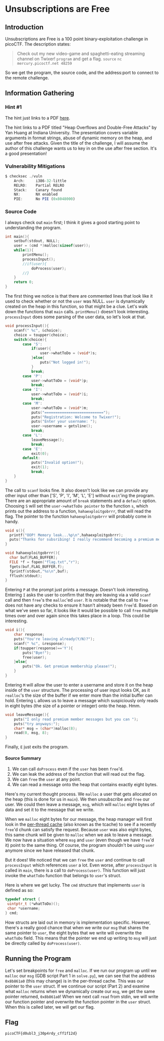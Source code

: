 # Unsubscriptions are Free

## Introduction

Unsubscriptions are Free is a 100 point binary-exploitation challenge in
picoCTF. The description states:

> Check out my new video-game and spaghetti-eating streaming channel on Twixer!
> `program` and get a flag. `source` `nc mercury.picoctf.net 48259`

So we get the program, the source code, and the address:port to connect to the
remote challenge.

## Information Gathering

### Hint #1

The hint just links to a PDF [here][indiana.edu].

[indiana.edu]:
http://homes.sice.indiana.edu/yh33/Teaching/I433-2016/lec13-HeapAttacks.pdf

The hint links to a PDF titled "Heap Overflows and Double-Free Attacks" by Yan
Huang at Indiana University. The presentation covers variable arguments in
format strings, abuse of dynamic memory on the heap, and use after free
attacks. Given the title of the challenge, I will assume the author of this
challenge wants us to key in on the use after free section. It's a good
presentation!

### Vulnerability Mitigations

```javascript
$ checksec ./vuln
    Arch:     i386-32-little
    RELRO:    Partial RELRO
    Stack:    Canary found
    NX:       NX enabled
    PIE:      No PIE (0x8048000)
```

### Source Code

I always check out `main` first; I think it gives a good starting point to
understanding the program.

```c
int main(){
    setbuf(stdout, NULL);
    user = (cmd *)malloc(sizeof(user));
    while(1){
        printMenu();
        processInput();
        //if(user){
            doProcess(user);
        //}
    }
    return 0;
}
```

The first thing we notice is that there are commented lines that look like it
used to check whether or not the `user` was NULL. `user` is dynamically created
on the heap in this function, so that might be a clue. Let's walk down the
functions that `main` calls. `printMenu()` doesn't look interesting.
`processInput` does some parsing of the user data, so let's look at that.

```c
void processInput(){
    scanf(" %c", &choice);
    choice = toupper(choice);
    switch(choice){
        case 'S':
            if(user){
                user->whatToDo = (void*)s;
            }else{
                puts("Not logged in!");
            }
            break;
        case 'P':
            user->whatToDo = (void*)p;
            break;
        case 'I':
            user->whatToDo = (void*)i;
            break;
        case 'M':
            user->whatToDo = (void*)m;
            puts("===========================");
            puts("Registration: Welcome to Twixer!");
            puts("Enter your username: ");
            user->username = getsline();
            break;
        case 'L':
            leaveMessage();
            break;
        case 'E':
            exit(0);
        default:
            puts("Invalid option!");
            exit(1);
            break;
    }
}
```

The call to `scanf` looks fine. It also doesn't look like we can provide any
other input other than ['S', 'P', 'I', 'M', 'L', 'E'] without `exit`'ing the
program. There are an appropriate amount of `break` statements and a `default`
option. Choosing `S` will set the `user->whatToDo pointer` to the function `s`,
which prints out the address to a function, `hahaexploitgobrrr`, that will read
the flag. The pointer to the function `hahaexploitgobrrr` will probably come in
handy.

```c
void s(){
  printf("OOP! Memory leak...%p\n",hahaexploitgobrrr);
  puts("Thanks for subsribing! I really recommend becoming a premium member!");
}

void hahaexploitgobrrr(){
  char buf[FLAG_BUFFER];
  FILE *f = fopen("flag.txt","r");
  fgets(buf,FLAG_BUFFER,f);
  fprintf(stdout,"%s\n",buf);
  fflush(stdout);
}
```

Entering `P` at the prompt just prints a message. Doesn't look interesting.
Entering `I` asks the user to confirm that they are leaving via a valid `scanf`
call and then `free`'s the `malloc`'ed `user`. It is notable that the call to
`free` does not have any checks to ensure it hasn't already been `free`'d.
Based on what we've seen so far, it looks like it would be possible to call
`free` multiple times over and over again since this takes place in a loop.
This could be interesting.

```c
void i(){
    char response;
    puts("You're leaving already(Y/N)?");
    scanf(" %c", &response);
    if(toupper(response)=='Y'){
        puts("Bye!");
        free(user);
    }else{
        puts("Ok. Get premium membership please!");
    }
}
```

Entering `M` will allow the user to enter a username and store it on the heap
inside of the `user` structure. The processing of user input looks OK, as it
`realloc`'s the size of the buffer if we enter more than the initial buffer can
hold. Entering `L` allows us to leave a message which suspiciously only reads
in eight bytes (the size of a pointer or integer) onto the heap. Hmm.

```c
void leaveMessage(){
    puts("I only read premium member messages but you can ");
    puts("try anyways:");
    char* msg = (char*)malloc(8);
    read(0, msg, 8);
}
```

Finally, `E` just exits the program.

#### Source Summary

1. We can call `doProcess` even if the `user` has been `free`'d.
1. We can leak the address of the function that will read out the flag.
1. We can `free` the `user` at any point.
1. We can read a message onto the heap that contains exactly eight bytes.

Here's my current thought process. We `malloc` a user that gets allocated on
the heap (this is done for us in `main`). We then unsubscribe and `free` our
user. We could then leave a message, `msg`, which will `malloc` eight bytes of
data and set it to the message that we write.

When we `malloc` eight bytes for our message, the heap manager will first look
in the [per-thread cache][azeria] (also known as the tcache) to see if a
recently `free`'d chunk can satisfy the request. Because `user` was also eight
bytes, this same chunk will be given to `malloc` when we ask to leave a
message. We now have a situation where `msg` and `user` (even though we have
`free`'d it) point to the same thing. Of course, the program shouldn't be using
`user` anymore since we have released that chunk.

But it does! We noticed that we can `free` the `user` and continue to call
`processInput` which references `user` a lot. Even worse, after `processInput` is
called in `main`, there is a call to `doProcess(user)`. This function will just
invoke the `whatToDo` function that belongs to `user`'s struct.

Here is where we get lucky. The `cmd` structure that implements `user` is
defined as so:

```c
typedef struct {
 uintptr_t (*whatToDo)();
 char *username;
} cmd;
```

How structs are laid out in memory is implementation specific. However, there's
a really good chance that when we write our `msg` that shares the same pointer
to `user`, the eight bytes that we write will overwrite the `whatToDo` field.
This means that the pointer we end up writing to `msg` will just be directly
called by `doProcess(user)`.

## Running the Program

Let's set breakpoints for `free` and `malloc`. If we run our program up until
we `malloc` our `msg` (GDB script Part 1 in `solve.py`), we can see that the
address `0x8b861a0` (this may change) is in the per-thread cache. This was our
pointer to the `user` struct. If we continue our script (Part 2) and examine
what `malloc` returns when we dynamically create our `msg`, we get the same
pointer returned, `0x8b861a0`! When we next call `read` from stdin, we will
write our function pointer and overwrite the function pointer in the `user`
struct. When this is called later, we will get our flag.

## Flag

`picoCTF{d0ubl3_j30p4rdy_cff1f12d}`

[azeria]: https://azeria-labs.com/heap-exploitation-part-2-glibc-heap-free-bins/
